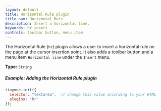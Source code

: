 ```yaml
---
layout: default
title: Horizontal Rule plugin
title_nav: Horizontal Rule
description: Insert a horizontal line.
keywords: hr insert
controls: toolbar button, menu item
---
```


The Horizontal Rule (`hr`) plugin allows a user to insert a horizontal rule on the page at the cursor insertion point. It also adds a toolbar button and a menu item `Horizontal line` under the `Insert` menu.

**Type:** `String`

##### Example: Adding the Horizontal Rule plugin

```js
tinymce.init({
  selector: "textarea",  // change this value according to your HTML
  plugins: "hr"
});
```
